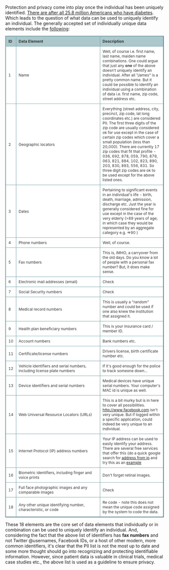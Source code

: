 Protection and privacy come into play once the individual has been uniquely identified. [There are after all 25.8 million Americans who have diabetes](http://ndep.nih.gov/diabetes-facts/). Which leads to the question of what data can be used to uniquely identify an individual. The generally accepted set of individually unique data elements include the [following](http://www.oshpd.ca.gov/Boards/CPHS/HIPAAIdentifiers.pdf):

<style type="text/css">.tftable {font-size:12px;color:#333333; width:100%;border-width: 1px;border-color: #729ea5;border-collapse: collapse;}
.tftable th {font-size:12px;background-color:#acc8cc;border-width: 1px;padding: 8px;border-style: solid;border-color: #729ea5;text-align:left;}
.tftable tr {background-color:#ffffff;}
.tftable td {font-size:12px;border-width: 1px;padding: 8px;border-style: solid;border-color: #729ea5;}
</style>
<table border="1" class="tftable">
	<tbody>
		<tr>
			<th>ID</th>
			<th>Data Element</th>
			<th>Description</th>
		</tr>
	</tbody>
	<tbody>
		<tr>
			<td>1</td>
			<td width="250px">Name</td>
			<td>Well, of course i.e. first name, last name, maiden name combinations. One could argue that just any <strong>one</strong> of the above doesn&#39;t uniquely identify an individual. After all &quot;James&quot; is a pretty common name. But it could be possible to identify an individual using a combination of data i.e. first name, zip code, street address etc.</td>
		</tr>
		<tr>
			<td>2</td>
			<td>Geographic locators</td>
			<td>Everything (street address, city, precinct, zip code, lat long coordinates etc.) are considered PII. The first three digits of the zip code are usually considered ok for use except in the case of certain zip codes which cover a small population (less than 20,000). There are currently 17 zip codes that fit that profile - 036, 692, 878, 059, 790, 879, 063, 821, 884, 102, 823, 890, 203, 830, 893, 556, 831. So three digit zip codes are ok to be used except for the above listed ones.</td>
		</tr>
		<tr>
			<td>3</td>
			<td>Dates</td>
			<td>Pertaining to significant events in an individual&#39;s life - birth, death, marriage, admission, discharge etc. Just the year is generally considered fine for use except in the case of the very elderly (&gt;89 years of age; in which case they would be represented by an aggregate category e.g. =&gt;90 )</td>
		</tr>
		<tr>
			<td>4</td>
			<td>Phone numbers</td>
			<td>Well, of course.</td>
		</tr>
		<tr>
			<td>5</td>
			<td>Fax numbers</td>
			<td>This is, IMHO, a carryover from the old days. Do you know a lot of people with a personal fax number? But, it does make sense.</td>
		</tr>
		<tr>
			<td>6</td>
			<td>Electronic mail addresses (email)</td>
			<td>Check</td>
		</tr>
		<tr>
			<td>7</td>
			<td>Social Security numbers</td>
			<td>Check</td>
		</tr>
		<tr>
			<td>8</td>
			<td>Medical record numbers</td>
			<td>This is usually a &quot;random&quot; number and could be used if one also knew the institution that assigned it.</td>
		</tr>
		<tr>
			<td>9</td>
			<td>Health plan beneficiary numbers</td>
			<td>This is your insurance card / member ID.</td>
		</tr>
		<tr>
			<td>10</td>
			<td>Account numbers</td>
			<td>Bank numbers etc.</td>
		</tr>
		<tr>
			<td>11</td>
			<td>Certificate/license numbers</td>
			<td>Drivers license, birth certificate number etc.</td>
		</tr>
		<tr>
			<td>12</td>
			<td>Vehicle identifiers and serial numbers, including license plate numbers</td>
			<td>If it&#39;s good enough for the police to track someone down...</td>
		</tr>
		<tr>
			<td>13</td>
			<td>Device identifiers and serial numbers</td>
			<td>Medical devices have unique serial numbers. Your computer&#39;s MAC id is unique as well.</td>
		</tr>
		<tr>
			<td>14</td>
			<td>Web Universal Resource Locators (URLs)</td>
			<td>This is a bit murky but is in here to cover all possibilities. <a href="http://www.facebook.com" rel="nofollow">http://www.facebook.com</a> isn&#39;t very unique. But if logged within a specific application, could indeed be very unique to an individual.</td>
		</tr>
		<tr>
			<td>15</td>
			<td>Internet Protocol (IP) address numbers</td>
			<td>Your IP address can be used to easily identify your address. There are several free services that offer this (do a quick google search for <a href="https://www.google.com/search?q=address+from+ip&amp;oq=address" rel="nofollow">address from ip</a> and try this as an <a href="http://geobytes.com/get-city-details-api/" rel="nofollow">example</a></td>
		</tr>
		<tr>
			<td>16</td>
			<td>Biometric identifiers, including finger and voice prints</td>
			<td>Don&#39;t forget retinal images.</td>
		</tr>
		<tr>
			<td>17</td>
			<td>Full face photographic images and any comparable images</td>
			<td>Check</td>
		</tr>
		<tr>
			<td>18</td>
			<td>Any other unique identifying number, characteristic, or code</td>
			<td>Re code - note this does not mean the unique code assigned by the system to code the data.</td>
		</tr>
	</tbody>
</table>

These 18 elements are the core set of data elements that individually or in combination can be used to uniquely identify an individual. And, considering the fact that the above list of identifiers has **fax numbers** and not Twitter @usernames, Facebook IDs, or a host of other modern, more common identifiers, it's clear that the PII list is not the most up to date and some more thought should go into recognizing and protecting identifiable information. However, since patient data is valuable in clinical trials, medical case studies etc., the above list is used as a guideline to ensure privacy.

